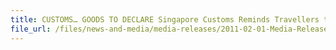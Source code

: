 ```yaml
---
title: CUSTOMS… GOODS TO DECLARE Singapore Customs Reminds Travellers to Declare Dutiable and GST-payable Goods at Red Channel 
file_url: /files/news-and-media/media-releases/2011-02-01-Media-Release.pdf
---
```

